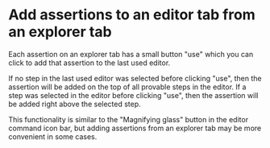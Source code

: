 # Add assertions to an editor tab from an explorer tab

Each assertion on an explorer tab has a small button "use" which you can click to
add that assertion to the last used editor. 

If no step in the last used editor was selected before clicking "use",
then the assertion will be added on the top of all provable steps in the editor.
If a step was selected in the editor before clicking "use", 
then the assertion will be added right above the selected step.

This functionality is similar to the "Magnifying glass" button in the editor command icon bar, 
but adding assertions from an explorer tab may be more convenient in some cases.


